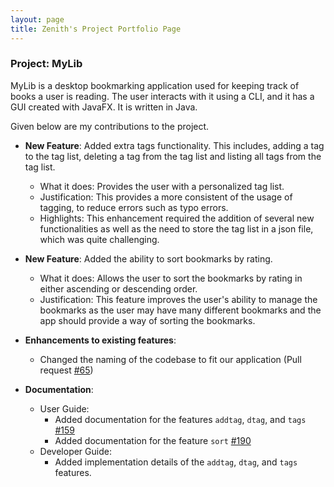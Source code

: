 ```yaml
---
layout: page
title: Zenith's Project Portfolio Page
---
```


### Project: MyLib

MyLib is a desktop bookmarking application used for keeping track of books a user is reading. The user interacts with it using a CLI, and it has a GUI created with JavaFX. It is written in Java.

Given below are my contributions to the project.

* **New Feature**: Added extra tags functionality. This includes, adding a tag to the tag list, deleting a tag from the tag list and listing all tags from the tag list.
  * What it does: Provides the user with a personalized tag list.
  * Justification: This provides a more consistent of the usage of tagging, to reduce errors such as typo errors.
  * Highlights: This enhancement required the addition of several new functionalities as well as the need to store the tag list in a json file, which was quite challenging.

* **New Feature**: Added the ability to sort bookmarks by rating.
  * What it does: Allows the user to sort the bookmarks by rating in either ascending or descending order.
  * Justification: This feature improves the user's ability to manage the bookmarks as the user may have many different bookmarks and the app should provide a way of sorting the bookmarks.

* **Enhancements to existing features**:
  * Changed the naming of the codebase to fit our application (Pull request [\#65](https://github.com/AY2223S2-CS2103T-T13-4/tp/pull/65))

* **Documentation**:
  * User Guide:
    * Added documentation for the features `addtag`, `dtag`, and `tags` [\#159](https://github.com/AY2223S2-CS2103T-T13-4/tp/pull/159)
    * Added documentation for the feature `sort` [\#190](https://github.com/AY2223S2-CS2103T-T13-4/tp/pull/190)
  * Developer Guide:
    * Added implementation details of the `addtag`, `dtag`, and `tags` features.
